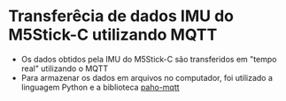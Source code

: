 # Transferêcia de dados IMU do M5Stick-C utilizando MQTT
- Os dados obtidos pela IMU do M5Stick-C são transferidos em "tempo real" utilizando o MQTT
- Para armazenar os dados em arquivos no computador, foi utilizado a linguagem Python e a biblioteca [paho-mqtt](https://pypi.org/project/paho-mqtt/)